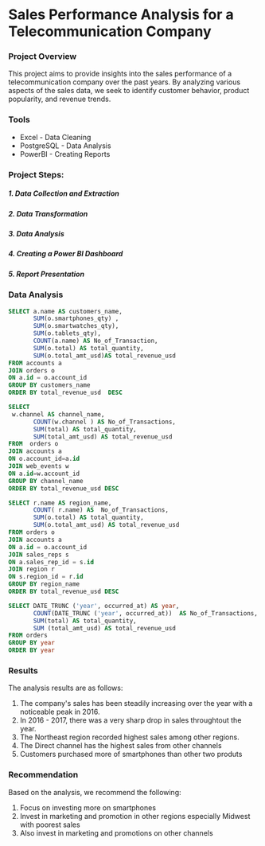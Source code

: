 # Sales Performance Analysis for a Telecommunication Company

### Project Overview

This project aims to provide insights into the sales performance of a telecommunication company over the past years. By analyzing various aspects of the sales data, we seek to identify customer behavior, product popularity, and revenue trends.

### Tools

- Excel - Data Cleaning 
- PostgreSQL - Data Analysis
- PowerBI - Creating Reports

### Project Steps:
##### 1. Data Collection and Extraction
##### 2. Data Transformation
##### 3. Data Analysis
##### 4. Creating a Power BI Dashboard
##### 5. Report Presentation

### Data Analysis
```sql
SELECT a.name AS customers_name,
       SUM(o.smartphones_qty) ,
       SUM(o.smartwatches_qty),
       SUM(o.tablets_qty),
       COUNT(a.name) AS No_of_Transaction,
       SUM(o.total) AS total_quantity,
       SUM(o.total_amt_usd)AS total_revenue_usd
FROM accounts a
JOIN orders o
ON a.id = o.account_id
GROUP BY customers_name
ORDER BY total_revenue_usd  DESC
```

```sql
SELECT
 w.channel AS channel_name,
       COUNT(w.channel ) AS No_of_Transactions,
       SUM(total) AS total_quantity,
       SUM(total_amt_usd) AS total_revenue_usd
FROM  orders o
JOIN accounts a
ON o.account_id=a.id
JOIN web_events w
ON a.id=w.account_id
GROUP BY channel_name
ORDER BY total_revenue_usd DESC
```

```sql
SELECT r.name AS region_name,
       COUNT( r.name) AS  No_of_Transactions,
       SUM(o.total) AS total_quantity,
       SUM(o.total_amt_usd) AS total_revenue_usd
FROM orders o
JOIN accounts a
ON a.id = o.account_id
JOIN sales_reps s
ON a.sales_rep_id = s.id
JOIN region r
ON s.region_id = r.id
GROUP BY region_name
ORDER BY total_revenue_usd DESC
```

```sql
SELECT DATE_TRUNC ('year', occurred_at) AS year,
       COUNT(DATE_TRUNC ('year', occurred_at))  AS No_of_Transactions,
       SUM(total) AS total_quantity,  
       SUM (total_amt_usd) AS total_revenue_usd
FROM orders
GROUP BY year  
ORDER BY year
```

### Results

The analysis results are as follows:
1. The company's sales has been steadily increasing over the year with a noticeable peak in 2016.
2. In 2016 - 2017, there was a very sharp drop in sales throughtout the year.
3. The Northeast region recorded highest sales among other regions.
4. The Direct channel has the highest sales from other channels
5. Customers purchased more of smartphones than other two produts


### Recommendation

Based on the analysis, we recommend the following:
1. Focus on investing more on smartphones
2. Invest in marketing and promotion in other regions especially Midwest with poorest sales
3. Also invest in marketing and promotions on other channels
